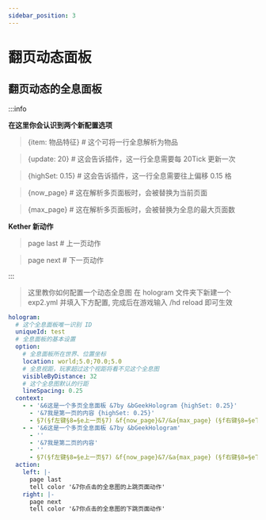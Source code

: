 ```yaml
---
sidebar_position: 3
---
```

# 翻页动态面板


## 翻页动态的全息面板

:::info

**在这里你会认识到两个新配置选项**
> {item: 物品特征} # 这个可将一行全息解析为物品

> {update: 20} # 这会告诉插件，这一行全息需要每 20Tick 更新一次

> {highSet: 0.15} # 这会告诉插件，这一行全息需要往上偏移 0.15 格

> {now_page} # 这在解析多页面板时，会被替换为当前页面

> {max_page} # 这在解析多页面板时，会被替换为全息的最大页面数

**Kether 新动作**
> page last # 上一页动作

> page next # 下一页动作

:::

> 这里教你如何配置一个动态全息图
> 在 hologram 文件夹下新建一个 exp2.yml
> 并填入下方配置, 完成后在游戏输入 /hd reload 即可生效
```yaml title="普通"
hologram:
  # 这个全息面板唯一识别 ID
  uniqueId: test
  # 全息面板的基本设置
  option:
    # 全息面板所在世界、位置坐标
    location: world;5.0;70.0;5.0
    # 全息视距，玩家超过这个视距将看不见这个全息图
    visibleByDistance: 32
    # 这个全息图默认的行距
    lineSpacing: 0.25
  context:
    - - '&6这是一个多页全息面板 &7by &bGeekHologram {highSet: 0.25}'
      - '&7我是第一页的内容 {highSet: 0.25}'
      - §7(§f左键§8=§e上一页§7) &f{now_page}&7/&a{max_page} (§f右键§8=§e下一页§7)
    - - '&6这是一个多页全息面板 &7by &bGeekHologram'
      - ''
      - '&7我是第二页的内容'
      - ''
      - §7(§f左键§8=§e上一页§7) &f{now_page}&7/&a{max_page} (§f右键§8=§e下一页§7)
  action:
    left: |-
      page last
      tell color '&7你点击的全息图的上跳页面动作'
    right: |-
      page next
      tell color '&7你点击的全息图的下跳页面动作'
```




 

